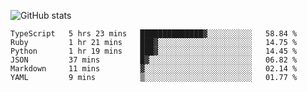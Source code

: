 ![GitHub stats](https://github-readme-stats.vercel.app/api?username=ksk001100&show_icons=true&theme=tokyonight)

<!--START_SECTION:waka-->

```text
TypeScript   5 hrs 23 mins   ██████████████▓░░░░░░░░░░   58.84 %
Ruby         1 hr 21 mins    ███▓░░░░░░░░░░░░░░░░░░░░░   14.75 %
Python       1 hr 19 mins    ███▓░░░░░░░░░░░░░░░░░░░░░   14.45 %
JSON         37 mins         █▓░░░░░░░░░░░░░░░░░░░░░░░   06.82 %
Markdown     11 mins         ▓░░░░░░░░░░░░░░░░░░░░░░░░   02.14 %
YAML         9 mins          ▒░░░░░░░░░░░░░░░░░░░░░░░░   01.77 %
```

<!--END_SECTION:waka-->
